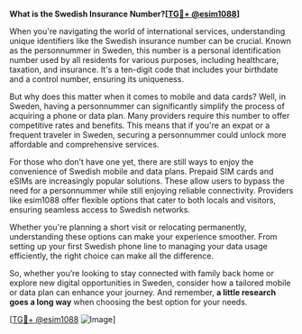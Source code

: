 **What is the Swedish Insurance Number?[[TG💪+ @esim1088](https://t.me/s/esim1088)]**

When you're navigating the world of international services, understanding unique identifiers like the Swedish insurance number can be crucial. Known as the personnummer in Sweden, this number is a personal identification number used by all residents for various purposes, including healthcare, taxation, and insurance. It's a ten-digit code that includes your birthdate and a control number, ensuring its uniqueness.

But why does this matter when it comes to mobile and data cards? Well, in Sweden, having a personnummer can significantly simplify the process of acquiring a phone or data plan. Many providers require this number to offer competitive rates and benefits. This means that if you're an expat or a frequent traveler in Sweden, securing a personnummer could unlock more affordable and comprehensive services.

For those who don’t have one yet, there are still ways to enjoy the convenience of Swedish mobile and data plans. Prepaid SIM cards and eSIMs are increasingly popular solutions. These allow users to bypass the need for a personnummer while still enjoying reliable connectivity. Providers like esim1088 offer flexible options that cater to both locals and visitors, ensuring seamless access to Swedish networks.

Whether you're planning a short visit or relocating permanently, understanding these options can make your experience smoother. From setting up your first Swedish phone line to managing your data usage efficiently, the right choice can make all the difference. 

So, whether you’re looking to stay connected with family back home or explore new digital opportunities in Sweden, consider how a tailored mobile or data plan can enhance your journey. And remember, **a little research goes a long way** when choosing the best option for your needs.

[[TG💪+ @esim1088](https://t.me/s/esim1088) ![Image](https://i.postimg.cc/Y0z9fWf4/image.png)]